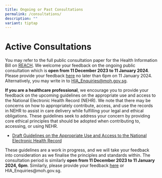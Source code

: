 ```yaml
---
title: Ongoing or Past Consultations
permalink: /consultations/
description: ""
variant: tiptap
---
```

<h1>Active Consultations</h1><p>You may refer to the full public consultation paper for the Health Information Bill on <a href="https://go.gov.sg/hib-consult" rel="noopener noreferrer nofollow" target="_blank">REACH</a>. We welcome your feedback on the ongoing public consultation which is<strong> open from 11 December 2023 to 11 January 2024</strong>. Please provide your feedback <a href="https://go.gov.sg/hib-consult-form" rel="noopener noreferrer nofollow" target="_blank">here</a> no later than 6pm on 11 January 2024. Alternatively, you may write in to <a href="mailto:HIA_Enquiries@moh.gov.sg" rel="noopener noreferrer nofollow" target="_blank">HIA_Enquiries@moh.gov.sg</a>.</p><p><strong>If you are a healthcare professional</strong>, we encourage you to provide your feedback on the upcoming guidelines on the appropriate use and access to the National Electronic Health Record (NEHR). We note that there may be concerns on how to appropriately contribute, access, and use the records in NEHR to assist in care delivery while fulfilling your legal and ethical obligations. These guidelines seek to address your concern by providing core ethical principles that should be adopted when contributing to, accessing, or using NEHR.</p><ul data-tight="true" class="tight"><li><p><a href="/files/Draft_NEHR_Guidelines_for_Public_Consultation.pdf" rel="noopener noreferrer nofollow" target="_blank">Draft Guidelines on the Appropriate Use and Access to the National Electronic Health Record</a></p></li></ul><p>These guidelines are a work in progress, and we will take your feedback into consideration as we finalise the principles and standards within. The consultation period is similarly <strong>open from 11 December 2023 to 11 January 2024, 6pm</strong>. Similarly, please provide your feedback <a href="go.gov.sg/hib-consult-form" rel="noopener noreferrer nofollow" target="_blank">here</a> or <a rel="noopener noreferrer nofollow" target="_blank">HIA_Enquiries@moh.gov.sg</a>.</p><p></p><p></p>